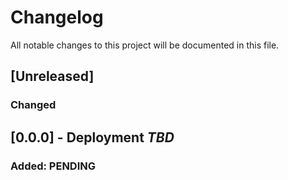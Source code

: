 # Changelog
All notable changes to this project will be documented in this file.

## [Unreleased]
### Changed

## [0.0.0] - Deployment *TBD*
### Added: PENDING